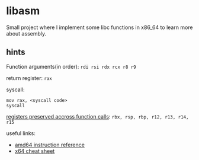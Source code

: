 # libasm
Small project where I implement some libc functions in x86_64 to learn more about assembly.

## hints

Function arguments(in order):
`rdi rsi rdx rcx r8 r9`

return register:
`rax`

syscall:
```
mov rax, <syscall code>
syscall
```

[registers preserved accross function calls](https://stackoverflow.com/a/18024743): `rbx, rsp, rbp, r12, r13, r14, r15`

useful links:
 - [amd64 instruction reference](https://www.felixcloutier.com/x86/)
 - [x64 cheat sheet](https://cs.brown.edu/courses/cs033/docs/guides/x64_cheatsheet.pdf)

